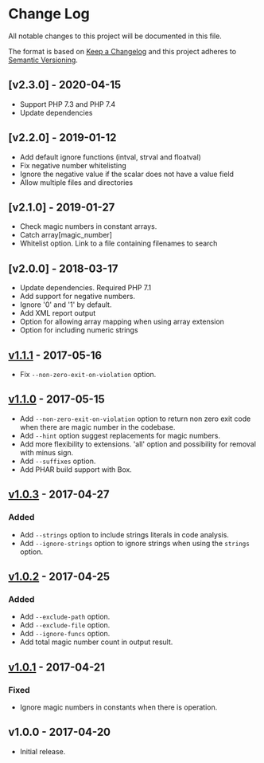 # Change Log
All notable changes to this project will be documented in this file.

The format is based on [Keep a Changelog](http://keepachangelog.com/) and this project adheres to [Semantic Versioning](http://semver.org/).

## [v2.3.0] - 2020-04-15
- Support PHP 7.3 and PHP 7.4
- Update dependencies

## [v2.2.0] - 2019-01-12
- Add default ignore functions (intval, strval and floatval)
- Fix negative number whitelisting
- Ignore the negative value if the scalar does not have a value field
- Allow multiple files and directories

## [v2.1.0] - 2019-01-27
- Check magic numbers in constant arrays.
- Catch array[magic_number]
- Whitelist option. Link to a file containing filenames to search

## [v2.0.0] - 2018-03-17
- Update dependencies. Required PHP 7.1
- Add support for negative numbers.
- Ignore '0' and '1' by default.
- Add XML report output
- Option for allowing array mapping when using array extension
- Option for including numeric strings

## [v1.1.1] - 2017-05-16
- Fix `--non-zero-exit-on-violation` option.

## [v1.1.0] - 2017-05-15
- Add `--non-zero-exit-on-violation` option to return non zero exit code when there are magic number in the codebase.
- Add `--hint` option suggest replacements for magic numbers.
- Add more flexibility to extensions. 'all' option and possibility for removal with minus sign.
- Add `--suffixes` option.
- Add PHAR build support with Box.

## [v1.0.3] - 2017-04-27
### Added
- Add `--strings` option to include strings literals in code analysis.
- Add `--ignore-strings` option to ignore strings when using the `strings` option.

## [v1.0.2] - 2017-04-25
### Added
- Add `--exclude-path` option.
- Add `--exclude-file` option.
- Add `--ignore-funcs` option.
- Add total magic number count in output result.

## [v1.0.1] - 2017-04-21
### Fixed
- Ignore magic numbers in constants when there is operation.

## v1.0.0 - 2017-04-20
- Initial release.

[v1.1.1]: https://github.com/povils/phpmnd/compare/v1.1.0...v1.1.1
[v1.1.0]: https://github.com/povils/phpmnd/compare/v1.0.3...v1.1.0
[v1.0.3]: https://github.com/povils/phpmnd/compare/v1.0.2...v1.0.3
[v1.0.2]: https://github.com/povils/phpmnd/compare/v1.0.1...v1.0.2
[v1.0.1]: https://github.com/povils/phpmnd/compare/v1.0.0...v1.0.1
